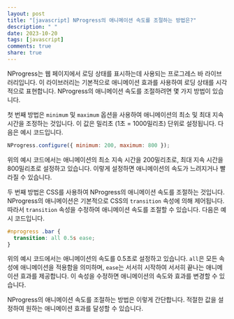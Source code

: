 ```yaml
---
layout: post
title: "[javascript] NProgress의 애니메이션 속도를 조절하는 방법은?"
description: " "
date: 2023-10-20
tags: [javascript]
comments: true
share: true
---
```


NProgress는 웹 페이지에서 로딩 상태를 표시하는데 사용되는 프로그레스 바 라이브러리입니다. 이 라이브러리는 기본적으로 애니메이션 효과를 사용하여 로딩 상태를 시각적으로 표현합니다. NProgress의 애니메이션 속도를 조절하려면 몇 가지 방법이 있습니다.

첫 번째 방법은 `minimum` 및 `maximum` 옵션을 사용하여 애니메이션의 최소 및 최대 지속 시간을 조정하는 것입니다. 이 값은 밀리초 (1초 = 1000밀리초) 단위로 설정됩니다. 다음은 예시 코드입니다.

```javascript
NProgress.configure({ minimum: 200, maximum: 800 });
```

위의 예시 코드에서는 애니메이션의 최소 지속 시간을 200밀리초로, 최대 지속 시간을 800밀리초로 설정하고 있습니다. 이렇게 설정하면 애니메이션의 속도가 느려지거나 빨라질 수 있습니다.

두 번째 방법은 CSS를 사용하여 NProgress의 애니메이션 속도를 조절하는 것입니다. NProgress의 애니메이션은 기본적으로 CSS의 `transition` 속성에 의해 제어됩니다. 따라서 `transition` 속성을 수정하여 애니메이션 속도를 조절할 수 있습니다. 다음은 예시 코드입니다.

```css
#nprogress .bar {
  transition: all 0.5s ease;
}
```

위의 예시 코드에서는 애니메이션의 속도를 0.5초로 설정하고 있습니다. `all`은 모든 속성에 애니메이션을 적용함을 의미하며, `ease`는 서서히 시작하여 서서히 끝나는 애니메이션 효과를 제공합니다. 이 속성을 수정하면 애니메이션의 속도와 효과를 변경할 수 있습니다.

NProgress의 애니메이션 속도를 조절하는 방법은 이렇게 간단합니다. 적절한 값을 설정하여 원하는 애니메이션 효과를 달성할 수 있습니다.